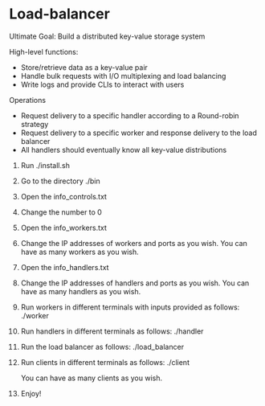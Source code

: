 # Load-balancer

Ultimate Goal: Build a distributed key-value storage system

High-level functions:
- Store/retrieve data as a key-value pair
- Handle bulk requests with I/O multiplexing and load balancing
- Write logs and provide CLIs to interact with users

Operations
- Request delivery to a specific handler according to a Round-robin strategy
- Request delivery to a specific worker and response delivery to the load balancer
- All handlers should eventually know all key-value distributions

1. Run ./install.sh

2. Go to the directory ./bin

3. Open the info_controls.txt

4. Change the number to 0

5. Open the info_workers.txt

6. Change the IP addresses of workers and ports as you wish.
   You can have as many workers as you wish.

7. Open the info_handlers.txt

8. Change the IP addresses of handlers and ports as you wish.
   You can have as many handlers as you wish.

9. Run workers in different terminals with inputs provided as follows:
   ./worker <IP port to listen to> <worker ID>

10. Run handlers in different terminals as follows:
    ./handler

11. Run the load balancer as follows:
    ./load_balancer

12. Run clients in different terminals as follows:
    ./client

    You can have as many clients as you wish.

13. Enjoy!
